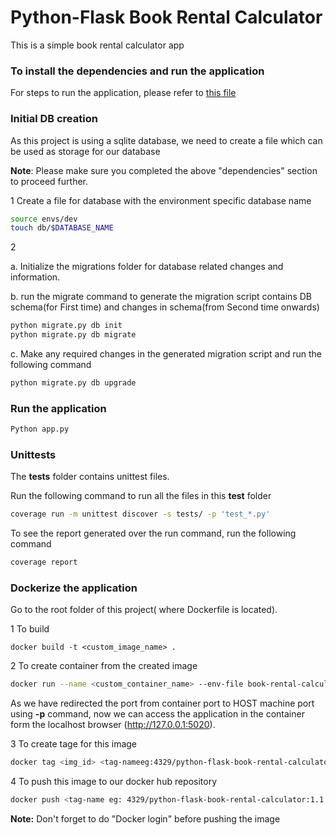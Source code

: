 # Python-Flask Book Rental Calculator
This is a simple book rental calculator app

### To install the dependencies and run the application
For steps to run the application, please refer to [this file](steps.md)

### Initial DB creation
As this project is using a sqlite database, we need to create a file which can be used as storage for our database

**Note**: Please make sure you completed the above "dependencies" section to proceed further.

1 Create a file for database with the environment specific database name
```bash
source envs/dev
touch db/$DATABASE_NAME
``` 

2 

a. Initialize the migrations folder for database related changes and information.

b. run the migrate command to generate the migration script contains DB schema(for First time) and changes in schema(from Second time onwards)

```bash
python migrate.py db init
python migrate.py db migrate
```
c. Make any required changes in the generated migration script and run the following command
```bash
python migrate.py db upgrade
```

### Run the application
```bash
Python app.py
```

### Unittests

The **tests** folder contains unittest files.

Run the following command to run all the files in this **test** folder
```bash
coverage run -m unittest discover -s tests/ -p 'test_*.py'
```

To see the report generated over the run command, run the following command
```bash
coverage report
```

### Dockerize the application
Go to the root folder of this project( where Dockerfile is located).

1 To build
```
docker build -t <custom_image_name> .
```
2 To create container from the created image
```bash
docker run --name <custom_container_name> --env-file book-rental-calculator\envs\dev -d -p 5020:5020 <img_id>
```
As we have redirected the port from container port to HOST machine port using **-p** command, 
now we can access the application in the container form the localhost browser (http://127.0.0.1:5020).

3 To create tage for this image
```bash
docker tag <img_id> <tag-nameeg:4329/python-flask-book-rental-calculator:1.1.0>
```
4 To push this image to our docker hub repository
```bash
docker push <tag-name eg: 4329/python-flask-book-rental-calculator:1.1.0>
```
**Note:** Don't forget to do "Docker login" before pushing the image 
